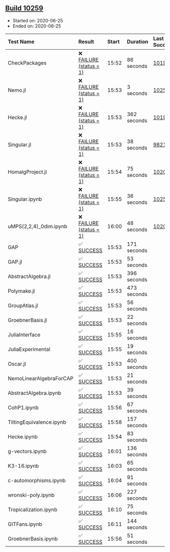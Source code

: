 ## [Build 10259](https://oscarci.mathematik.uni-kl.de/job/oscar/10259/)

* Started on: 2020-06-25
* Ended on: 2020-06-25

| Test Name    | Result | Start | Duration | Last Success | First Failure |
|:-------------|:-------|:------|:---------|:-------------|:--------------|
| CheckPackages | ❌ [FAILURE (status = 1)](https://oscarci.mathematik.uni-kl.de/job/oscar/10259/artifact/logs/build-10259/CheckPackages.log) | 15:52 | 86 seconds | [10197](https://oscarci.mathematik.uni-kl.de/job/oscar/10197/) | [10198](https://oscarci.mathematik.uni-kl.de/job/oscar/10198/) |
| Nemo.jl | ❌ [FAILURE (status = 1)](https://oscarci.mathematik.uni-kl.de/job/oscar/10259/artifact/logs/build-10259/Nemo.jl.log) | 15:53 | 3 seconds | [10252](https://oscarci.mathematik.uni-kl.de/job/oscar/10252/) | [10253](https://oscarci.mathematik.uni-kl.de/job/oscar/10253/) |
| Hecke.jl | ❌ [FAILURE (status = 1)](https://oscarci.mathematik.uni-kl.de/job/oscar/10259/artifact/logs/build-10259/Hecke.jl.log) | 15:53 | 362 seconds | [10197](https://oscarci.mathematik.uni-kl.de/job/oscar/10197/) | [10198](https://oscarci.mathematik.uni-kl.de/job/oscar/10198/) |
| Singular.jl | ❌ [FAILURE (status = 1)](https://oscarci.mathematik.uni-kl.de/job/oscar/10259/artifact/logs/build-10259/Singular.jl.log) | 15:53 | 38 seconds | [9821](https://oscarci.mathematik.uni-kl.de/job/oscar/9821/) | [9822](https://oscarci.mathematik.uni-kl.de/job/oscar/9822/) |
| HomalgProject.jl | ❌ [FAILURE (status = 1)](https://oscarci.mathematik.uni-kl.de/job/oscar/10259/artifact/logs/build-10259/HomalgProject.jl.log) | 15:54 | 75 seconds | [10209](https://oscarci.mathematik.uni-kl.de/job/oscar/10209/) | [10210](https://oscarci.mathematik.uni-kl.de/job/oscar/10210/) |
| Singular.ipynb | ❌ [FAILURE (status = 1)](https://oscarci.mathematik.uni-kl.de/job/oscar/10259/artifact/logs/build-10259/Singular.ipynb.log) | 15:55 | 36 seconds | [10252](https://oscarci.mathematik.uni-kl.de/job/oscar/10252/) | [10253](https://oscarci.mathematik.uni-kl.de/job/oscar/10253/) |
| uMPS(2,2,4)_0dim.ipynb | ❌ [FAILURE (status = 1)](https://oscarci.mathematik.uni-kl.de/job/oscar/10259/artifact/logs/build-10259/uMPS-2-2-4-_0dim.ipynb.log) | 16:00 | 48 seconds | [10209](https://oscarci.mathematik.uni-kl.de/job/oscar/10209/) | [10210](https://oscarci.mathematik.uni-kl.de/job/oscar/10210/) |
| GAP | ✅ [SUCCESS](https://oscarci.mathematik.uni-kl.de/job/oscar/10259/artifact/logs/build-10259/GAP.log) | 15:53 | 171 seconds |  |  |
| GAP.jl | ✅ [SUCCESS](https://oscarci.mathematik.uni-kl.de/job/oscar/10259/artifact/logs/build-10259/GAP.jl.log) | 15:53 | 53 seconds |  |  |
| AbstractAlgebra.jl | ✅ [SUCCESS](https://oscarci.mathematik.uni-kl.de/job/oscar/10259/artifact/logs/build-10259/AbstractAlgebra.jl.log) | 15:53 | 396 seconds |  |  |
| Polymake.jl | ✅ [SUCCESS](https://oscarci.mathematik.uni-kl.de/job/oscar/10259/artifact/logs/build-10259/Polymake.jl.log) | 15:53 | 473 seconds |  |  |
| GroupAtlas.jl | ✅ [SUCCESS](https://oscarci.mathematik.uni-kl.de/job/oscar/10259/artifact/logs/build-10259/GroupAtlas.jl.log) | 15:53 | 56 seconds |  |  |
| GroebnerBasis.jl | ✅ [SUCCESS](https://oscarci.mathematik.uni-kl.de/job/oscar/10259/artifact/logs/build-10259/GroebnerBasis.jl.log) | 15:53 | 22 seconds |  |  |
| JuliaInterface | ✅ [SUCCESS](https://oscarci.mathematik.uni-kl.de/job/oscar/10259/artifact/logs/build-10259/JuliaInterface.log) | 15:55 | 16 seconds |  |  |
| JuliaExperimental | ✅ [SUCCESS](https://oscarci.mathematik.uni-kl.de/job/oscar/10259/artifact/logs/build-10259/JuliaExperimental.log) | 15:55 | 19 seconds |  |  |
| Oscar.jl | ✅ [SUCCESS](https://oscarci.mathematik.uni-kl.de/job/oscar/10259/artifact/logs/build-10259/Oscar.jl.log) | 15:53 | 400 seconds |  |  |
| NemoLinearAlgebraForCAP | ✅ [SUCCESS](https://oscarci.mathematik.uni-kl.de/job/oscar/10259/artifact/logs/build-10259/NemoLinearAlgebraForCAP.log) | 15:53 | 21 seconds |  |  |
| AbstractAlgebra.ipynb | ✅ [SUCCESS](https://oscarci.mathematik.uni-kl.de/job/oscar/10259/artifact/logs/build-10259/AbstractAlgebra.ipynb.log) | 15:53 | 39 seconds |  |  |
| CohP1.ipynb | ✅ [SUCCESS](https://oscarci.mathematik.uni-kl.de/job/oscar/10259/artifact/logs/build-10259/CohP1.ipynb.log) | 15:56 | 67 seconds |  |  |
| TiltingEquivalence.ipynb | ✅ [SUCCESS](https://oscarci.mathematik.uni-kl.de/job/oscar/10259/artifact/logs/build-10259/TiltingEquivalence.ipynb.log) | 15:58 | 157 seconds |  |  |
| Hecke.ipynb | ✅ [SUCCESS](https://oscarci.mathematik.uni-kl.de/job/oscar/10259/artifact/logs/build-10259/Hecke.ipynb.log) | 15:54 | 83 seconds |  |  |
| g-vectors.ipynb | ✅ [SUCCESS](https://oscarci.mathematik.uni-kl.de/job/oscar/10259/artifact/logs/build-10259/g-vectors.ipynb.log) | 16:01 | 136 seconds |  |  |
| K3-16.ipynb | ✅ [SUCCESS](https://oscarci.mathematik.uni-kl.de/job/oscar/10259/artifact/logs/build-10259/K3-16.ipynb.log) | 16:03 | 65 seconds |  |  |
| c-automorphisms.ipynb | ✅ [SUCCESS](https://oscarci.mathematik.uni-kl.de/job/oscar/10259/artifact/logs/build-10259/c-automorphisms.ipynb.log) | 16:04 | 91 seconds |  |  |
| wronski-poly.ipynb | ✅ [SUCCESS](https://oscarci.mathematik.uni-kl.de/job/oscar/10259/artifact/logs/build-10259/wronski-poly.ipynb.log) | 16:06 | 227 seconds |  |  |
| Tropicalization.ipynb | ✅ [SUCCESS](https://oscarci.mathematik.uni-kl.de/job/oscar/10259/artifact/logs/build-10259/Tropicalization.ipynb.log) | 16:10 | 75 seconds |  |  |
| GITFans.ipynb | ✅ [SUCCESS](https://oscarci.mathematik.uni-kl.de/job/oscar/10259/artifact/logs/build-10259/GITFans.ipynb.log) | 16:11 | 144 seconds |  |  |
| GroebnerBasis.ipynb | ✅ [SUCCESS](https://oscarci.mathematik.uni-kl.de/job/oscar/10259/artifact/logs/build-10259/GroebnerBasis.ipynb.log) | 15:56 | 51 seconds |  |  |
